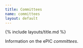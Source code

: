 ```yaml
---
title: Committees
name: committees
layout: default
---
```


{% include layouts/title.md %}

Information on the ePIC _committees_.



